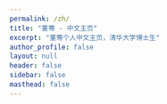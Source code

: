 ```yaml
---
permalink: /zh/
title: "董骞 - 中文主页"
excerpt: "董骞个人中文主页，清华大学博士生"
author_profile: false
layout: null
header: false
sidebar: false
masthead: false
---
```


<!DOCTYPE html>
<html lang="zh-CN">
<head>
    <meta charset="UTF-8">
    <meta name="viewport" content="width=device-width, initial-scale=1.0">
    <title>董骞 - 清华大学信息检索实验室</title>
    <link rel="stylesheet" href="https://cdnjs.cloudflare.com/ajax/libs/font-awesome/6.4.0/css/all.min.css">
    <link href="https://fonts.googleapis.com/css2?family=Inter:wght@300;400;500;600;700&display=swap" rel="stylesheet">
    <style>
        * {
            margin: 0;
            padding: 0;
            box-sizing: border-box;
        }

        body {
            font-family: 'Inter', -apple-system, BlinkMacSystemFont, 'Segoe UI', Roboto, sans-serif;
            line-height: 1.6;
            color: #1a1a1a;
            background: #f8fafc;
            overflow-x: hidden;
        }

        /* 平滑滚动 */
        html {
            scroll-behavior: smooth;
        }

        /* 导航栏 */
        .navbar {
            position: fixed;
            top: 0;
            width: 100%;
            background: rgba(255, 255, 255, 0.95);
            backdrop-filter: blur(20px);
            border-bottom: 1px solid rgba(0, 0, 0, 0.1);
            z-index: 1000;
            transition: all 0.3s ease;
        }

        .nav-container {
            max-width: 1200px;
            margin: 0 auto;
            padding: 1rem 2rem;
            display: flex;
            justify-content: space-between;
            align-items: center;
        }

        .nav-logo {
            font-size: 1.25rem;
            font-weight: 700;
            color: #6366f1;
            text-decoration: none;
        }

        .nav-links {
            display: flex;
            gap: 2rem;
            list-style: none;
        }

        .nav-links a {
            text-decoration: none;
            color: #4b5563;
            font-weight: 500;
            transition: color 0.3s ease;
            position: relative;
        }

        .nav-links a:hover {
            color: #6366f1;
        }

        .nav-links a::after {
            content: '';
            position: absolute;
            bottom: -5px;
            left: 0;
            width: 0;
            height: 2px;
            background: #6366f1;
            transition: width 0.3s ease;
        }

        .nav-links a:hover::after {
            width: 100%;
        }

        .lang-switch {
            background: linear-gradient(135deg, #6366f1, #8b5cf6);
            color: white;
            padding: 0.5rem 1rem;
            border-radius: 20px;
            text-decoration: none;
            font-size: 0.875rem;
            font-weight: 500;
            transition: all 0.3s ease;
            border: none;
            cursor: pointer;
        }

        .lang-switch:hover {
            transform: translateY(-2px);
            box-shadow: 0 10px 20px rgba(99, 102, 241, 0.3);
        }

        /* Hero Section */
        .hero {
            min-height: 100vh;
            background: linear-gradient(135deg, #667eea 0%, #764ba2 100%);
            display: flex;
            align-items: center;
            justify-content: center;
            position: relative;
            overflow: hidden;
            margin-top: 80px;
        }

        .hero::before {
            content: '';
            position: absolute;
            top: 0;
            left: 0;
            right: 0;
            bottom: 0;
            background:
                radial-gradient(circle at 20% 80%, rgba(120, 119, 198, 0.3) 0%, transparent 50%),
                radial-gradient(circle at 80% 20%, rgba(255, 119, 198, 0.3) 0%, transparent 50%);
            animation: float 6s ease-in-out infinite;
        }

        @keyframes float {
            0%, 100% { transform: translateY(0px) rotate(0deg); }
            50% { transform: translateY(-20px) rotate(180deg); }
        }

        .hero-content {
            text-align: center;
            color: white;
            z-index: 2;
            position: relative;
            max-width: 800px;
            padding: 0 2rem;
        }

        .hero-badge {
            display: inline-block;
            background: rgba(255, 255, 255, 0.2);
            padding: 0.5rem 1rem;
            border-radius: 50px;
            font-size: 0.875rem;
            margin-bottom: 1rem;
            backdrop-filter: blur(10px);
            border: 1px solid rgba(255, 255, 255, 0.3);
        }

        .hero h1 {
            font-size: clamp(2.5rem, 8vw, 4rem);
            font-weight: 700;
            margin-bottom: 1rem;
            background: linear-gradient(135deg, #ffffff, #e0e7ff, #ffffff);
            background-size: 200% 200%;
            -webkit-background-clip: text;
            -webkit-text-fill-color: transparent;
            background-clip: text;
            animation: gradientShift 3s ease-in-out infinite, float 3s ease-in-out infinite;
            text-shadow: 0 0 30px rgba(255, 255, 255, 0.5);
            transform-style: preserve-3d;
            perspective: 1000px;
        }

        @keyframes gradientShift {
            0%, 100% { background-position: 0% 50%; }
            50% { background-position: 100% 50%; }
        }

        @keyframes float {
            0%, 100% { transform: translateY(0px) rotateX(0deg); }
            50% { transform: translateY(-10px) rotateX(2deg); }
        }

  
        .hero .subtitle {
            font-size: clamp(1.2rem, 3vw, 1.5rem);
            margin-bottom: 2rem;
            opacity: 0.9;
            font-weight: 300;
        }

        .hero-intro {
            max-width: 600px;
            margin: 2rem auto 0;
            font-size: 1.1rem;
            line-height: 1.6;
            opacity: 0.9;
        }

        .hero-buttons {
            display: flex;
            gap: 1rem;
            justify-content: center;
            flex-wrap: wrap;
            margin-top: 2rem;
        }

        .btn-primary {
            background: linear-gradient(135deg, rgba(255, 255, 255, 0.15), rgba(255, 255, 255, 0.05));
            color: white;
            padding: 1rem 2rem;
            border-radius: 50px;
            text-decoration: none;
            font-weight: 600;
            transition: all 0.4s cubic-bezier(0.175, 0.885, 0.32, 1.275);
            backdrop-filter: blur(20px);
            border: 2px solid rgba(255, 255, 255, 0.2);
            display: inline-flex;
            align-items: center;
            gap: 0.5rem;
            position: relative;
            overflow: hidden;
            box-shadow:
                0 8px 32px rgba(0, 0, 0, 0.1),
                inset 0 1px 0 rgba(255, 255, 255, 0.2);
        }

        .btn-primary::before {
            content: '';
            position: absolute;
            top: 0;
            left: -100%;
            width: 100%;
            height: 100%;
            background: linear-gradient(90deg, transparent, rgba(255, 255, 255, 0.3), transparent);
            transition: left 0.6s ease;
        }

        .btn-primary:hover::before {
            left: 100%;
        }

        .btn-primary:hover {
            background: linear-gradient(135deg, rgba(255, 255, 255, 0.25), rgba(255, 255, 255, 0.1));
            transform: translateY(-5px) scale(1.02);
            box-shadow:
                0 20px 40px rgba(0, 0, 0, 0.3),
                0 0 30px rgba(99, 102, 241, 0.4),
                inset 0 1px 0 rgba(255, 255, 255, 0.3);
            border-color: rgba(255, 255, 255, 0.4);
        }

        .btn-primary:active {
            transform: translateY(-2px) scale(0.98);
        }

        /* Neon glow effect for buttons */
        .btn-primary.neon {
            border-color: rgba(99, 102, 241, 0.6);
            box-shadow:
                0 8px 32px rgba(0, 0, 0, 0.1),
                0 0 20px rgba(99, 102, 241, 0.3),
                inset 0 1px 0 rgba(255, 255, 255, 0.2);
        }

        .btn-primary.neon:hover {
            box-shadow:
                0 20px 40px rgba(0, 0, 0, 0.3),
                0 0 40px rgba(99, 102, 241, 0.6),
                0 0 60px rgba(147, 51, 234, 0.4),
                inset 0 1px 0 rgba(255, 255, 255, 0.3);
            animation: neonPulse 2s ease-in-out infinite alternate;
        }

        @keyframes neonPulse {
            from {
                box-shadow:
                    0 20px 40px rgba(0, 0, 0, 0.3),
                    0 0 40px rgba(99, 102, 241, 0.6),
                    0 0 60px rgba(147, 51, 234, 0.4),
                    inset 0 1px 0 rgba(255, 255, 255, 0.3);
            }
            to {
                box-shadow:
                    0 20px 40px rgba(0, 0, 0, 0.3),
                    0 0 50px rgba(99, 102, 241, 0.8),
                    0 0 80px rgba(147, 51, 234, 0.6),
                    inset 0 1px 0 rgba(255, 255, 255, 0.3);
            }
        }

        /* Sections */
        .section {
            padding: 5rem 2rem;
            max-width: 1200px;
            margin: 0 auto;
        }

        .section-header {
            text-align: center;
            margin-bottom: 3rem;
        }

        .section-title {
            font-size: clamp(2rem, 5vw, 2.5rem);
            font-weight: 700;
            color: #1a1a1a;
            margin-bottom: 1rem;
            position: relative;
        }

        .section-title::after {
            content: '';
            position: absolute;
            bottom: -10px;
            left: 50%;
            transform: translateX(-50%);
            width: 60px;
            height: 4px;
            background: linear-gradient(90deg, #6366f1, #8b5cf6);
            border-radius: 2px;
        }

        .section-subtitle {
            font-size: 1.125rem;
            color: #6b7280;
            max-width: 600px;
            margin: 0 auto;
        }

        /* Research Interests */
        .research-grid {
            display: grid;
            grid-template-columns: repeat(auto-fit, minmax(300px, 1fr));
            gap: 2rem;
            margin-top: 3rem;
        }

        .research-card {
            background: linear-gradient(135deg, rgba(255, 255, 255, 0.9), rgba(255, 255, 255, 0.7));
            backdrop-filter: blur(20px);
            padding: 2rem;
            border-radius: 20px;
            box-shadow:
                0 10px 30px rgba(0, 0, 0, 0.1),
                inset 0 1px 0 rgba(255, 255, 255, 0.3);
            transition: all 0.4s cubic-bezier(0.175, 0.885, 0.32, 1.275);
            border: 1px solid rgba(255, 255, 255, 0.2);
            position: relative;
            overflow: hidden;
        }

        .research-card::before {
            content: '';
            position: absolute;
            top: 0;
            left: 0;
            right: 0;
            height: 4px;
            background: linear-gradient(90deg, #6366f1, #8b5cf6, #ec4899);
            transform: scaleX(0);
            transition: transform 0.4s ease;
            border-radius: 2px;
        }

        .research-card::after {
            content: '';
            position: absolute;
            top: -50%;
            left: -50%;
            width: 200%;
            height: 200%;
            background: radial-gradient(circle, rgba(99, 102, 241, 0.1) 0%, transparent 70%);
            opacity: 0;
            transition: opacity 0.4s ease;
            pointer-events: none;
        }

        .research-card:hover {
            transform: translateY(-15px) scale(1.02);
            box-shadow:
                0 25px 50px rgba(0, 0, 0, 0.2),
                0 0 30px rgba(99, 102, 241, 0.3),
                inset 0 1px 0 rgba(255, 255, 255, 0.4);
            border-color: rgba(99, 102, 241, 0.3);
        }

        .research-card:hover::before {
            transform: scaleX(1);
            box-shadow: 0 0 20px rgba(99, 102, 241, 0.6);
        }

        .research-card:hover::after {
            opacity: 1;
        }

        .research-icon {
            width: 60px;
            height: 60px;
            background: linear-gradient(135deg, #6366f1, #8b5cf6);
            border-radius: 15px;
            display: flex;
            align-items: center;
            justify-content: center;
            margin-bottom: 1.5rem;
            font-size: 1.5rem;
            color: white;
            position: relative;
            overflow: hidden;
            box-shadow:
                0 8px 25px rgba(99, 102, 241, 0.3),
                inset 0 1px 0 rgba(255, 255, 255, 0.2);
            transition: all 0.4s cubic-bezier(0.175, 0.885, 0.32, 1.275);
        }

        .research-icon::before {
            content: '';
            position: absolute;
            top: 0;
            left: 0;
            right: 0;
            bottom: 0;
            background: linear-gradient(45deg, transparent, rgba(255, 255, 255, 0.3), transparent);
            transform: translateX(-100%);
            transition: transform 0.6s ease;
        }

        .research-card:hover .research-icon {
            transform: scale(1.1) rotate(5deg);
            box-shadow:
                0 15px 35px rgba(99, 102, 241, 0.4),
                0 0 25px rgba(99, 102, 241, 0.5),
                inset 0 1px 0 rgba(255, 255, 255, 0.3);
        }

        .research-card:hover .research-icon::before {
            transform: translateX(100%);
        }

        .research-title {
            font-size: 1.25rem;
            font-weight: 600;
            margin-bottom: 1rem;
            color: #1a1a1a;
        }

        .research-desc {
            color: #6b7280;
            line-height: 1.6;
        }

        /* Timeline */
        .timeline {
            position: relative;
            padding: 2rem 0;
        }

        .timeline::before {
            content: '';
            position: absolute;
            left: 50%;
            top: 0;
            bottom: 0;
            width: 2px;
            background: linear-gradient(180deg, #6366f1, #8b5cf6);
            transform: translateX(-50%);
        }

        .timeline-item {
            position: relative;
            margin: 3rem 0;
            opacity: 0;
            transform: translateY(50px);
            animation: fadeInUp 0.6s ease forwards;
        }

        .timeline-item:nth-child(1) { animation-delay: 0.1s; }
        .timeline-item:nth-child(2) { animation-delay: 0.2s; }
        .timeline-item:nth-child(3) { animation-delay: 0.3s; }

        @keyframes fadeInUp {
            to {
                opacity: 1;
                transform: translateY(0);
            }
        }

        .timeline-content {
            background: white;
            padding: 2rem;
            border-radius: 15px;
            box-shadow: 0 10px 30px rgba(0, 0, 0, 0.1);
            width: 45%;
            position: relative;
        }

        .timeline-item:nth-child(odd) .timeline-content {
            margin-left: auto;
        }

        .timeline-dot {
            position: absolute;
            left: 50%;
            top: 2rem;
            width: 16px;
            height: 16px;
            background: #6366f1;
            border-radius: 50%;
            transform: translateX(-50%);
            border: 3px solid white;
            box-shadow: 0 0 0 3px rgba(99, 102, 241, 0.2);
        }

        .timeline-date {
            color: #6366f1;
            font-weight: 600;
            margin-bottom: 0.5rem;
        }

        .timeline-title {
            font-size: 1.125rem;
            font-weight: 600;
            margin-bottom: 0.5rem;
            color: #1a1a1a;
        }

        .timeline-desc {
            color: #6b7280;
        }

        /* Contact Section */
        .contact {
            background: linear-gradient(135deg, #667eea 0%, #764ba2 100%);
            color: white;
            padding: 5rem 2rem;
        }

        .contact-grid {
            display: grid;
            grid-template-columns: repeat(auto-fit, minmax(250px, 1fr));
            gap: 2rem;
            max-width: 1000px;
            margin: 0 auto;
        }

        .contact-item {
            background: transparent;
            padding: 2.5rem 2rem;
            border-radius: 20px;
            text-align: center;
            backdrop-filter: blur(0px);
            border: 1px solid transparent;
            transition: all 0.5s cubic-bezier(0.175, 0.885, 0.32, 1.275);
            cursor: pointer;
            position: relative;
            overflow: hidden;
            box-shadow: none;
        }

        .contact-item::before {
            content: '';
            position: absolute;
            top: 0;
            left: 0;
            right: 0;
            bottom: 0;
            background: linear-gradient(45deg, transparent, rgba(255, 255, 255, 0.1), transparent);
            transform: translateX(-100%);
            transition: transform 0.6s;
        }

        .contact-item:hover::before {
            transform: translateX(100%);
        }

        .contact-item:hover {
            background: linear-gradient(135deg, rgba(255, 255, 255, 0.2), rgba(255, 255, 255, 0.1));
            backdrop-filter: blur(20px);
            border-color: rgba(255, 255, 255, 0.3);
            box-shadow: 0 12px 40px rgba(0, 0, 0, 0.2);
            transform: translateY(-8px) scale(1.02);
        }

        .contact-icon {
            font-size: 2.5rem;
            margin-bottom: 1rem;
            opacity: 0.7;
            transition: all 0.5s cubic-bezier(0.175, 0.885, 0.32, 1.275);
            filter: drop-shadow(0 0px 0px rgba(0, 0, 0, 0));
        }

        .contact-item:hover .contact-icon {
            margin-bottom: 0.5rem;
            transform: scale(1.15);
            opacity: 1;
            filter: drop-shadow(0 6px 12px rgba(0, 0, 0, 0.3));
        }

        .contact-title {
            font-size: 1.125rem;
            font-weight: 600;
            margin-bottom: 0.5rem;
            opacity: 0;
            transform: translateY(20px);
            transition: all 0.4s cubic-bezier(0.175, 0.885, 0.32, 1.275);
            text-shadow: 0 1px 2px rgba(0, 0, 0, 0.1);
        }

        .contact-item:hover .contact-title {
            opacity: 1;
            transform: translateY(0);
        }

        .contact-item p {
            opacity: 0;
            transform: translateY(20px);
            transition: all 0.4s cubic-bezier(0.175, 0.885, 0.32, 1.275) 0.1s;
            font-weight: 500;
        }

        .contact-item:hover p {
            opacity: 1;
            transform: translateY(0);
        }

        .contact a {
            color: white;
            text-decoration: none;
            opacity: 0.9;
            transition: opacity 0.3s ease;
        }

        .contact a:hover {
            opacity: 1;
        }

        /* Enhanced Particles System */
        .particles {
            position: fixed;
            top: 0;
            left: 0;
            width: 100%;
            height: 100%;
            pointer-events: none;
            z-index: 1;
            overflow: hidden;
        }

        .particle {
            position: absolute;
            border-radius: 50%;
            pointer-events: none;
            mix-blend-mode: screen;
            transition: all 0.3s ease;
        }

        .particle-basic {
            background: rgba(255, 255, 255, 0.3);
            animation: floatBasic linear infinite;
        }

        .particle-interactive {
            background: radial-gradient(circle, rgba(99, 102, 241, 0.6) 0%, rgba(99, 102, 241, 0) 70%);
            animation: floatInteractive linear infinite;
            cursor: none;
        }

        .particle-glow {
            background: radial-gradient(circle, rgba(147, 51, 234, 0.4) 0%, rgba(147, 51, 234, 0) 60%);
            box-shadow: 0 0 15px rgba(147, 51, 234, 0.3);
            animation: floatGlow ease-in-out infinite;
        }

        .particle-mouse {
            position: fixed;
            width: 8px;
            height: 8px;
            background: radial-gradient(circle, rgba(99, 102, 241, 0.8) 0%, rgba(99, 102, 241, 0) 70%);
            border-radius: 50%;
            pointer-events: none;
            z-index: 9999;
            mix-blend-mode: screen;
            transition: transform 0.1s ease;
        }

        @keyframes floatBasic {
            from {
                transform: translateY(100vh) translateX(0) scale(0);
                opacity: 0;
            }
            10% {
                opacity: 0.6;
                transform: translateY(90vh) translateX(10px) scale(1);
            }
            90% {
                opacity: 0.6;
                transform: translateY(10vh) translateX(80px) scale(1);
            }
            to {
                transform: translateY(-100vh) translateX(100px) scale(0);
                opacity: 0;
            }
        }

        @keyframes floatInteractive {
            0% {
                transform: translateY(100vh) translateX(0) rotate(0deg) scale(0);
                opacity: 0;
            }
            10% {
                opacity: 0.8;
                transform: translateY(90vh) translateX(20px) rotate(72deg) scale(1);
            }
            25% {
                transform: translateY(75vh) translateX(-30px) rotate(144deg) scale(1.2);
            }
            50% {
                transform: translateY(50vh) translateX(40px) rotate(216deg) scale(0.8);
            }
            75% {
                transform: translateY(25vh) translateX(-20px) rotate(288deg) scale(1.1);
            }
            90% {
                opacity: 0.8;
                transform: translateY(10vh) translateX(30px) rotate(360deg) scale(1);
            }
            100% {
                transform: translateY(-100vh) translateX(60px) rotate(432deg) scale(0);
                opacity: 0;
            }
        }

        @keyframes floatGlow {
            0%, 100% {
                transform: translateY(0) translateX(0) scale(1);
                opacity: 0.3;
            }
            25% {
                transform: translateY(-20px) translateX(15px) scale(1.1);
                opacity: 0.5;
            }
            50% {
                transform: translateY(-10px) translateX(-10px) scale(0.9);
                opacity: 0.4;
            }
            75% {
                transform: translateY(-30px) translateX(20px) scale(1.05);
                opacity: 0.45;
            }
        }

        /* Connection lines for nearby particles */
        .particle-connection {
            position: absolute;
            height: 1px;
            background: linear-gradient(90deg, transparent, rgba(99, 102, 241, 0.2), transparent);
            transform-origin: left center;
            pointer-events: none;
            z-index: 2;
            opacity: 0;
            transition: opacity 0.3s ease;
        }

        /* Responsive Design */
        @media (max-width: 768px) {
            .nav-links {
                display: none;
            }

            .hero {
                margin-top: 60px;
            }

            .timeline::before {
                left: 30px;
            }

            .timeline-content {
                width: calc(100% - 60px);
                margin-left: 60px !important;
            }

            .timeline-dot {
                left: 30px;
            }

            .hero-buttons {
                flex-direction: column;
                align-items: center;
            }

            .research-grid {
                grid-template-columns: 1fr;
            }
        }

        /* Loading Animation */
        .fade-in {
            opacity: 0;
            transform: translateY(30px);
            animation: fadeIn 0.8s ease forwards;
        }

        @keyframes fadeIn {
            to {
                opacity: 1;
                transform: translateY(0);
            }
        }

        /* Publications Section */
        .publications-container {
            max-width: 1000px;
            margin: 0 auto;
        }

        .publication-section {
            background: white;
            border-radius: 15px;
            box-shadow: 0 10px 30px rgba(0, 0, 0, 0.1);
            margin-bottom: 1.5rem;
            overflow: hidden;
        }

        .publication-header {
            display: flex;
            align-items: center;
            justify-content: space-between;
            padding: 1.5rem 2rem;
            cursor: pointer;
            transition: all 0.3s ease;
            border-bottom: 1px solid rgba(0, 0, 0, 0.05);
        }

        .publication-header:hover {
            background: rgba(99, 102, 241, 0.05);
        }

        .publication-header h3 {
            font-size: 1.25rem;
            font-weight: 600;
            color: #1a1a1a;
            margin: 0;
            display: flex;
            align-items: center;
            gap: 0.5rem;
        }

        .publication-header i:first-child {
            color: #6366f1;
            font-size: 1.2rem;
        }

        .publication-header i:last-child {
            color: #6b7280;
            transition: transform 0.3s ease;
        }

        .publication-header.active i:last-child {
            transform: rotate(180deg);
        }

        .publication-content {
            max-height: 0;
            overflow: hidden;
            transition: max-height 0.3s ease;
        }

        .publication-content.active {
            max-height: 2000px;
        }

        .publication-grid {
            display: grid;
            gap: 1rem;
            padding: 1.5rem 2rem;
        }

        .publication-item {
            padding: 1rem;
            border-radius: 10px;
            background: #f8fafc;
            border-left: 4px solid #6366f1;
            transition: all 0.3s ease;
        }

        .publication-item:hover {
            background: #f1f5f9;
            transform: translateX(5px);
        }

        .publication-year {
            font-size: 0.875rem;
            font-weight: 600;
            color: #6366f1;
            margin-bottom: 0.25rem;
        }

        .publication-title {
            font-size: 1rem;
            font-weight: 500;
            color: #1a1a1a;
            margin-bottom: 0.25rem;
            line-height: 1.4;
        }

        .publication-venue {
            font-size: 0.875rem;
            color: #6b7280;
            font-style: italic;
        }

        .publication-tags {
            display: flex;
            gap: 0.5rem;
            margin-top: 0.5rem;
            flex-wrap: wrap;
        }

        .tag {
            padding: 0.2rem 0.5rem;
            border-radius: 12px;
            font-size: 0.75rem;
            font-weight: 500;
            text-transform: uppercase;
        }

        .tag-ccf-a {
            background: #ef4444;
            color: white;
        }

        .tag-ccf-b {
            background: #f97316;
            color: white;
        }

        .tag-ccf-c {
            background: #eab308;
            color: white;
        }

        .tag-th-a {
            background: #22c55e;
            color: white;
        }

        .tag-th-b {
            background: #3b82f6;
            color: white;
        }

        .tag-jcr-q1 {
            background: #10b981;
            color: white;
        }
    </style>
</head>
<body>
    <!-- Navigation -->
    <nav class="navbar">
        <div class="nav-container">
            <a href="#" class="nav-logo">董骞</a>
            <ul class="nav-links">
                <li><a href="#about">关于我</a></li>
                <li><a href="#research">研究方向</a></li>
                <li><a href="#education">教育经历</a></li>
                <li><a href="#publications">学术发表</a></li>
                <li><a href="#contact">联系方式</a></li>
            </ul>
            <a href="/" class="lang-switch">English</a>
        </div>
    </nav>

    <!-- Floating Particles -->
    <div class="particles" id="particles"></div>

    <!-- Hero Section -->
    <section class="hero" id="about">
        <div class="hero-content fade-in">
            <div class="hero-badge">
                <i class="fas fa-graduation-cap"></i> Ph.D. Candidate
            </div>
            <h1>董骞</h1>
            <p class="subtitle">
                <a href="https://www.cs.tsinghua.edu.cn/" target="_blank" style="color: white; text-decoration: none;">清华大学计算机科学与技术系</a><br>
                <a href="https://ai.thuir.cn/" target="_blank" style="color: white; text-decoration: none;">信息检索实验室 (THUIR)</a>
            </p>
            <div class="hero-intro">
                <p>
                    我目前在清华大学计算机科学与技术系，信息检索实验室（THUIR）攻读博士学位，预计2026年6月毕业。
                    很荣幸能够在马少平教授、刘奕群教授和艾清遥教授的指导下进行学术研究。
                    我还担任多个顶级学术会议的审稿人/程序委员会委员。
                </p>
            </div>
            <div class="hero-buttons">
                <a href="#research" class="btn-primary neon">
                    <i class="fas fa-microscope"></i>
                    研究方向
                </a>
                <a href="#contact" class="btn-primary neon">
                    <i class="fas fa-envelope"></i>
                    联系我
                </a>
                <a href="https://scholar.google.com/citations?user=m88SZGgAAAAJ&hl=en" target="_blank" class="btn-primary neon">
                    <i class="fas fa-graduation-cap"></i>
                    Google Scholar
                </a>
                <a href="https://github.com/CSQianDong" target="_blank" class="btn-primary neon">
                    <i class="fab fa-github"></i>
                    GitHub
                </a>
            </div>
        </div>
    </section>

    
    <!-- Research Interests -->
    <section class="section" id="research" style="background: #f8fafc;">
        <div class="section-header fade-in">
            <h2 class="section-title">研究方向</h2>
            <p class="section-subtitle">专注于以下三个研究领域的探索与创新</p>
        </div>

        <div class="research-grid">
            <div class="research-card fade-in">
                <div class="research-icon">
                    <i class="fas fa-search"></i>
                </div>
                <h3 class="research-title">信息检索</h3>
                <p class="research-desc">
                    传统和神经网络方法用于检索和重排序，专注于提升检索系统的准确性和效率。
                    探索新的检索算法和优化技术。
                </p>
            </div>

            <div class="research-card fade-in">
                <div class="research-icon">
                    <i class="fas fa-brain"></i>
                </div>
                <h3 class="research-title">大语言模型应用</h3>
                <p class="research-desc">
                    利用信息检索技术来增强大语言模型的能力和效率，探索LLM的新应用场景，
                    提升模型性能和实用性。
                </p>
            </div>

            <div class="research-card fade-in">
                <div class="research-icon">
                    <i class="fas fa-text-width"></i>
                </div>
                <h3 class="research-title">长上下文处理</h3>
                <p class="research-desc">
                    使大语言模型能够高效有效地处理长输入和输出，突破上下文长度限制，
                    提升长文本处理能力。
                </p>
            </div>
        </div>
    </section>

    <!-- Education -->
    <section class="section" id="education" style="background: #f8fafc;">
        <div class="section-header fade-in">
            <h2 class="section-title">教育背景</h2>
        </div>

        <div class="research-grid">
            <div class="research-card fade-in">
                <div class="research-icon">
                    <i class="fas fa-laptop-code"></i>
                </div>
                <h3 class="research-title">工程学士</h3>
                <p class="research-desc">
                    <strong><a href="https://www.scut.edu.cn/sse/" target="_blank">华南理工大学软件学院</a></strong><br>
                    <strong>时间：</strong>2015.08 - 2019.06
                </p>
            </div>

            <div class="research-card fade-in">
                <div class="research-icon">
                    <i class="fas fa-flask"></i>
                </div>
                <h3 class="research-title">工程硕士</h3>
                <p class="research-desc">
                    <strong><a href="http://www.is.cas.cn/" target="_blank">中国科学院软件研究所</a></strong><br>
                    <strong>时间：</strong>2019.08 - 2022.06<br>
                </p>
            </div>

            <div class="research-card fade-in">
                <div class="research-icon">
                    <i class="fas fa-university"></i>
                </div>
                <h3 class="research-title">博士研究生</h3>
                <p class="research-desc">
                    <strong><a href="https://ai.thuir.cn/" target="_blank">清华大学计算机科学与技术系</a></strong><br>
                    <strong>时间：</strong>2022.08 - 至今<br>
                </p>
            </div>
        </div>
    </section>

    <!-- Publications Section -->
    <section class="section" id="publications" style="background: #f8fafc;">
        <div class="section-header fade-in">
            <h2 class="section-title">学术发表</h2>
            <p class="section-subtitle">代表性研究成果</p>
        </div>

        <!-- 主要作者论文 -->
        <div class="publications-container">
            <div class="publication-section">
                <div class="publication-header" onclick="togglePublication('primary-author')">
                    <i class="fas fa-star"></i>
                    <h3>主要作者论文</h3>
                    <i class="fas fa-chevron-down"></i>
                </div>
                <div class="publication-content" id="primary-author">
                    <div class="publication-grid">
                        <div class="publication-item">
                            <div class="publication-year">2025</div>
                            <div class="publication-title">SelfRACG: Enabling LLMs to Self-Express and Retrieve for Code Generation</div>
                            <div class="publication-venue">EMNLP 2025</div>
                            <div class="publication-tags">
                                <span class="tag tag-ccf-b">CCF-B</span>
                                <span class="tag tag-th-a">TH-A</span>
                            </div>
                        </div>
                        <div class="publication-item">
                            <div class="publication-year">2025</div>
                            <div class="publication-title">Qilin: A Multimodal Information Retrieval Dataset with APP-level User Sessions</div>
                            <div class="publication-venue">SIGIR 2025</div>
                            <div class="publication-tags">
                                <span class="tag tag-ccf-a">CCF-A</span>
                                <span class="tag tag-th-a">TH-A</span>
                            </div>
                        </div>
                        <div class="publication-item">
                            <div class="publication-year">2025</div>
                            <div class="publication-title">DecoupledRAG: An Efficient and Effective Retrieval Augmented Generation Framework via Cross Attention</div>
                            <div class="publication-venue">WWW 2025</div>
                            <div class="publication-tags">
                                <span class="tag tag-ccf-a">CCF-A</span>
                                <span class="tag tag-th-a">TH-A</span>
                            </div>
                        </div>
                        <div class="publication-item">
                            <div class="publication-year">2024</div>
                            <div class="publication-title">Unsupervised Large Language Model Alignment for Information Retrieval via Contrastive Feedback</div>
                            <div class="publication-venue">SIGIR 2024</div>
                            <div class="publication-tags">
                                <span class="tag tag-ccf-a">CCF-A</span>
                                <span class="tag tag-th-a">TH-A</span>
                            </div>
                        </div>
                        <div class="publication-item">
                            <div class="publication-year">2023</div>
                            <div class="publication-title">T²Ranking: A Large-scale Chinese Benchmark for Passage Ranking</div>
                            <div class="publication-venue">SIGIR 2023</div>
                            <div class="publication-tags">
                                <span class="tag tag-ccf-a">CCF-A</span>
                                <span class="tag tag-th-a">TH-A</span>
                            </div>
                        </div>
                        <div class="publication-item">
                            <div class="publication-year">2023</div>
                            <div class="publication-title">I³Retriever: Incorporating Implicit Interaction in Pre-trained Language Models for Passage Retrieval</div>
                            <div class="publication-venue">CIKM 2023</div>
                            <div class="publication-tags">
                                <span class="tag tag-ccf-b">CCF-B</span>
                                <span class="tag tag-th-b">TH-B</span>
                            </div>
                        </div>
                        <div class="publication-item">
                            <div class="publication-year">2022</div>
                            <div class="publication-title">Incorporating Explicit Knowledge in Pre-trained Language Models for Passage Re-ranking</div>
                            <div class="publication-venue">SIGIR 2022</div>
                            <div class="publication-tags">
                                <span class="tag tag-ccf-a">CCF-A</span>
                                <span class="tag tag-th-a">TH-A</span>
                            </div>
                        </div>
                        <div class="publication-item">
                            <div class="publication-year">2021</div>
                            <div class="publication-title">Legal Judgment Prediction via Relational Learning</div>
                            <div class="publication-venue">SIGIR 2021</div>
                            <div class="publication-tags">
                                <span class="tag tag-ccf-a">CCF-A</span>
                                <span class="tag tag-th-a">TH-A</span>
                            </div>
                        </div>
                        <div class="publication-item">
                            <div class="publication-year">2021</div>
                            <div class="publication-title">Disentangled Graph Recurrent Network for Document Ranking</div>
                            <div class="publication-venue">Data Science and Engineering (JCR-Q1, IF: 7.2)</div>
                            <div class="publication-tags">
                                <span class="tag tag-jcr-q1">JCR-Q1</span>
                            </div>
                        </div>
                        <div class="publication-item">
                            <div class="publication-year">2021</div>
                            <div class="publication-title">Latent Graph Recurrent Network for Document Ranking</div>
                            <div class="publication-venue">DASFAA 2021</div>
                            <div class="publication-tags">
                                <span class="tag tag-ccf-b">CCF-B</span>
                                <span class="tag tag-th-b">TH-B</span>
                            </div>
                        </div>
                    </div>
                </div>
            </div>

            <!-- 合作作者论文 -->
            <div class="publication-section">
                <div class="publication-header" onclick="togglePublication('co-author')">
                    <i class="fas fa-users"></i>
                    <h3>合作作者论文</h3>
                    <i class="fas fa-chevron-down"></i>
                </div>
                <div class="publication-content" id="co-author">
                    <div class="publication-grid">
                        <div class="publication-item">
                            <div class="publication-year">2025</div>
                            <div class="publication-title">GLM-4.5: Agentic, Reasoning, and Coding (ARC) Foundation Models</div>
                            <div class="publication-venue">Technical Report of Z.ai</div>
                        </div>
                        <div class="publication-item">
                            <div class="publication-year">2025</div>
                            <div class="publication-title">BLADE: Enhancing Black-Box Large Language Models with Small Domain-Specific Models</div>
                            <div class="publication-venue">AAAI 2025</div>
                            <div class="publication-tags">
                                <span class="tag tag-ccf-a">CCF-A</span>
                                <span class="tag tag-th-a">TH-A</span>
                            </div>
                        </div>
                        <div class="publication-item">
                            <div class="publication-year">2025</div>
                            <div class="publication-title">DELTA: Pre-train a Discriminative Encoder for Legal Case Retrieval via Structural Word Alignment</div>
                            <div class="publication-venue">AAAI 2025</div>
                            <div class="publication-tags">
                                <span class="tag tag-ccf-a">CCF-A</span>
                                <span class="tag tag-th-a">TH-A</span>
                            </div>
                        </div>
                        <div class="publication-item">
                            <div class="publication-year">2025</div>
                            <div class="publication-title">CalibraEval: Calibrating Prediction Distribution to Mitigate Selection Bias in LLMs-as-Judges</div>
                            <div class="publication-venue">ACL 2025</div>
                            <div class="publication-tags">
                                <span class="tag tag-ccf-a">CCF-A</span>
                                <span class="tag tag-th-a">TH-A</span>
                            </div>
                        </div>
                        <div class="publication-item">
                            <div class="publication-year">2025</div>
                            <div class="publication-title">LLMs-as-Judges: A Comprehensive Survey on LLM-based Evaluation Methods</div>
                            <div class="publication-venue">Survey</div>
                        </div>
                        <div class="publication-item">
                            <div class="publication-year">2025</div>
                            <div class="publication-title">Dynamic and Parametric Retrieval-Augmented Generation</div>
                            <div class="publication-venue">SIGIR 2025</div>
                            <div class="publication-tags">
                                <span class="tag tag-ccf-a">CCF-A</span>
                                <span class="tag tag-th-a">TH-A</span>
                            </div>
                        </div>
                        <div class="publication-item">
                            <div class="publication-year">2023</div>
                            <div class="publication-title">SAILER: Structure-aware Pre-trained Language Model for Legal Case Retrieval</div>
                            <div class="publication-venue">SIGIR 2023</div>
                            <div class="publication-tags">
                                <span class="tag tag-ccf-a">CCF-A</span>
                                <span class="tag tag-th-a">TH-A</span>
                            </div>
                        </div>
                        <div class="publication-item">
                            <div class="publication-year">2023</div>
                            <div class="publication-title">Incorporating Social-Aware User Preference for Video Recommendation</div>
                            <div class="publication-venue">WISE 2023</div>
                            <div class="publication-tags">
                                <span class="tag tag-ccf-c">CCF-C</span>
                                <span class="tag tag-th-b">TH-B</span>
                            </div>
                        </div>
                        <div class="publication-item">
                            <div class="publication-year">2019</div>
                            <div class="publication-title">Emotion Recognition Based on Multi-View Body Gestures</div>
                            <div class="publication-venue">ICIP 2019</div>
                            <div class="publication-tags">
                                <span class="tag tag-ccf-c">CCF-C</span>
                                <span class="tag tag-th-b">TH-B</span>
                            </div>
                        </div>
                    </div>
                </div>
            </div>
        </div>
    </section>


    <!-- Contact Section -->
    <section class="contact" id="contact">
        <div class="section-header fade-in">
            <h2 class="section-title" style="color: white;">联系方式</h2>
        </div>

        <div class="contact-grid">
            <div class="contact-item fade-in">
                <div class="contact-icon">
                    <i class="fas fa-envelope" style="font-size: 2.5rem;"></i>
                </div>
                <p><a href="mailto:qiandong.97@qq.com">qiandong.97@qq.com</a></p>
            </div>

            <div class="contact-item fade-in">
                <div class="contact-icon">
                    <img src="/images/xhs.png" alt="小红书" style="width: 50px; height: 50px; border-radius: 50%;">
                </div>
                <p><a href="https://www.xiaohongshu.com/user/profile/64d8bdc1000000000100f445" target="_blank">🎃量子之心</a></p>
            </div>

            <div class="contact-item fade-in">
                <div class="contact-icon">
                    <svg style="width: 40px; height: 40px; fill: white;" viewBox="0 0 24 24">
                        <path d="M18.244 2.25h3.308l-7.227 8.26 8.502 11.24H16.17l-5.214-6.817L4.99 21.75H1.68l7.73-8.835L1.254 2.25H8.08l4.713 6.231zm-1.161 17.52h1.833L7.084 4.126H5.117z"/>
                    </svg>
                </div>
                <p><a href="https://x.com/verymakesense" target="_blank">@verymakesense</a></p>
            </div>
        </div>
    </section>

    <script>
        // Enhanced Interactive Particles System
        function createParticles() {
            const particlesContainer = document.getElementById('particles');
            const particles = [];
            const mouseParticle = document.createElement('div');
            mouseParticle.className = 'particle-mouse';
            document.body.appendChild(mouseParticle);

            // Create different types of particles
            const particleConfigs = [
                { type: 'basic', count: 30, sizeRange: [2, 5], speedRange: [15, 25] },
                { type: 'interactive', count: 15, sizeRange: [6, 12], speedRange: [20, 35] },
                { type: 'glow', count: 8, sizeRange: [8, 16], speedRange: [8, 15] }
            ];

            particleConfigs.forEach(config => {
                for (let i = 0; i < config.count; i++) {
                    const particle = document.createElement('div');
                    particle.className = `particle particle-${config.type}`;

                    const size = Math.random() * (config.sizeRange[1] - config.sizeRange[0]) + config.sizeRange[0];
                    particle.style.width = size + 'px';
                    particle.style.height = size + 'px';
                    particle.style.left = Math.random() * 100 + '%';
                    particle.style.animationDelay = Math.random() * config.speedRange[1] + 's';
                    particle.style.animationDuration = (Math.random() * (config.speedRange[1] - config.speedRange[0]) + config.speedRange[0]) + 's';

                    particlesContainer.appendChild(particle);
                    particles.push({
                        element: particle,
                        x: parseFloat(particle.style.left),
                        y: Math.random() * 100,
                        vx: (Math.random() - 0.5) * 0.5,
                        vy: (Math.random() - 0.5) * 0.5,
                        size: size
                    });
                }
            });

            // Mouse interaction
            let mouseX = 0;
            let mouseY = 0;
            let isMouseMoving = false;
            let mouseTimeout;

            document.addEventListener('mousemove', (e) => {
                mouseX = e.clientX;
                mouseY = e.clientY;
                isMouseMoving = true;

                // Update mouse particle position
                mouseParticle.style.left = mouseX - 4 + 'px';
                mouseParticle.style.top = mouseY - 4 + 'px';

                clearTimeout(mouseTimeout);
                mouseTimeout = setTimeout(() => {
                    isMouseMoving = false;
                    mouseParticle.style.transform = 'scale(0)';
                }, 100);

                // Interact with nearby particles
                particles.forEach(particle => {
                    const rect = particle.element.getBoundingClientRect();
                    const particleX = rect.left + rect.width / 2;
                    const particleY = rect.top + rect.height / 2;

                    const distance = Math.sqrt(
                        Math.pow(mouseX - particleX, 2) +
                        Math.pow(mouseY - particleY, 2)
                    );

                    if (distance < 100) {
                        const force = (100 - distance) / 100;
                        const angle = Math.atan2(particleY - mouseY, particleX - mouseX);

                        particle.element.style.transform = `translate(${Math.cos(angle) * force * 20}px, ${Math.sin(angle) * force * 20}px) scale(${1 + force * 0.5})`;
                        particle.element.style.opacity = Math.min(1, parseFloat(particle.element.style.opacity || 0.6) + force * 0.4);

                        // Create connection lines
                        if (distance < 80 && Math.random() > 0.7) {
                            createConnectionLine(mouseX, mouseY, particleX, particleY, force);
                        }
                    } else {
                        particle.element.style.transform = '';
                        particle.element.style.opacity = '';
                    }
                });
            });

            // Create connection lines between particles
            function createConnectionLine(x1, y1, x2, y2, opacity) {
                const line = document.createElement('div');
                line.className = 'particle-connection';

                const distance = Math.sqrt(Math.pow(x2 - x1, 2) + Math.pow(y2 - y1, 2));
                const angle = Math.atan2(y2 - y1, x2 - x1) * 180 / Math.PI;

                line.style.width = distance + 'px';
                line.style.left = x1 + 'px';
                line.style.top = y1 + 'px';
                line.style.transform = `rotate(${angle}deg)`;
                line.style.opacity = opacity * 0.6;

                document.body.appendChild(line);

                setTimeout(() => {
                    line.style.opacity = '0';
                    setTimeout(() => line.remove(), 300);
                }, 100);
            }

            // Particle collision detection
            function updateParticles() {
                particles.forEach((particle, i) => {
                    particles.forEach((otherParticle, j) => {
                        if (i !== j) {
                            const dx = particle.x - otherParticle.x;
                            const dy = particle.y - otherParticle.y;
                            const distance = Math.sqrt(dx * dx + dy * dy);

                            if (distance < 5) {
                                const force = (5 - distance) / 5;
                                particle.vx += dx * force * 0.01;
                                particle.vy += dy * force * 0.01;
                            }
                        }
                    });

                    // Update position
                    particle.x += particle.vx;
                    particle.y += particle.vy;

                    // Boundary check
                    if (particle.x < 0 || particle.x > 100) particle.vx *= -1;
                    if (particle.y < 0 || particle.y > 100) particle.vy *= -1;

                    // Apply friction
                    particle.vx *= 0.99;
                    particle.vy *= 0.99;
                });

                requestAnimationFrame(updateParticles);
            }

            updateParticles();
        }

        // Intersection Observer for animations
        function initAnimations() {
            const observer = new IntersectionObserver((entries) => {
                entries.forEach(entry => {
                    if (entry.isIntersecting) {
                        entry.target.style.animationPlayState = 'running';
                    }
                });
            }, { threshold: 0.1 });

            document.querySelectorAll('.fade-in').forEach(el => {
                el.style.animationPlayState = 'paused';
                observer.observe(el);
            });
        }

        // Smooth scrolling for navigation links
        function initSmoothScroll() {
            document.querySelectorAll('a[href^="#"]').forEach(anchor => {
                anchor.addEventListener('click', function (e) {
                    e.preventDefault();
                    const target = document.querySelector(this.getAttribute('href'));
                    if (target) {
                        target.scrollIntoView({
                            behavior: 'smooth',
                            block: 'start'
                        });
                    }
                });
            });
        }

        // Navbar scroll effect
        function initNavbar() {
            const navbar = document.querySelector('.navbar');
            let lastScroll = 0;

            window.addEventListener('scroll', () => {
                const currentScroll = window.pageYOffset;

                if (currentScroll > 100) {
                    navbar.style.background = 'rgba(255, 255, 255, 0.98)';
                    navbar.style.boxShadow = '0 2px 20px rgba(0, 0, 0, 0.1)';
                } else {
                    navbar.style.background = 'rgba(255, 255, 255, 0.95)';
                    navbar.style.boxShadow = 'none';
                }

                lastScroll = currentScroll;
            });
        }

        // Toggle publication sections
        function togglePublication(sectionId) {
            const content = document.getElementById(sectionId);
            const header = content.previousElementSibling;
            const icon = header.querySelector('i:last-child');

            content.classList.toggle('active');
            header.classList.toggle('active');
        }

        // Initialize everything when DOM is loaded
        document.addEventListener('DOMContentLoaded', () => {
            createParticles();
            initAnimations();
            initSmoothScroll();
            initNavbar();
        });
    </script>

    <div style="text-align: center; margin-top: 40px; padding-bottom: 20px; color: #666; font-size: 14px;">
      最后更新：{{ site.time | date: "%Y年%m月%d日" }}
    </div>
</body>
</html>